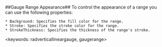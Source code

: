 ##Gauge Range Appearance##
To control the appearance of a range you can use the following properties:

	* Background: Specifies the fill color for the range.
	* Stroke: Specifies the stroke color for the range.
	* StrokeThickness: Specifies the thickness of the range's stroke.

<keywords: radverticallineargauge, gaugerange>